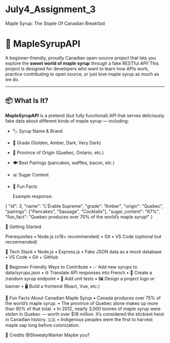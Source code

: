 # July4_Assignment_3
Maple Syrup: The Staple Of Canadian Breakfast
# 🍁 MapleSyrupAPI

A beginner-friendly, proudly Canadian open-source project that lets you explore the **sweet world of maple syrup** through a fake RESTful API! This project is designed for developers who want to learn how APIs work, practice contributing to open source, or just love maple syrup as much as we do.

---

## 📦 What Is It?

**MapleSyrupAPI** is a pretend (but fully functional) API that serves deliciously fake data about different kinds of maple syrup — including:

- 🏷️ Syrup Name & Brand
- 🍯 Grade (Golden, Amber, Dark, Very Dark)
- 🌲 Province of Origin (Quebec, Ontario, etc.)
- 🍽️ Best Pairings (pancakes, waffles, bacon, etc.)
- 📊 Sugar Content
- 💬 Fun Facts

  Example response:

{
  "id": 3,
  "name": "L'Érable Supreme",
  "grade": "Amber",
  "origin": "Quebec",
  "pairings": ["Pancakes", "Sausage", "Cocktails"],
  "sugar_content": "67%",
  "fun_fact": "Quebec produces over 70% of the world’s maple syrup!"
}

🚀 Getting Started

Prerequisites
	•	Node.js (v18+ recommended)
	•	Git
	•	VS Code (optional but recommended)

🧰 Tech Stack
	•	Node.js
	•	Express.js
	•	Fake JSON data as a mock database
	•	VS Code
	•	Git + GitHub

 🎯 Beginner-Friendly Ways to Contribute
	•	✅ Add new syrups to data/syrups.json
	•	🌐 Translate API responses into French
	•	🔀 Create a /random syrup endpoint
	•	🧪 Add unit tests
	•	🖼️ Design a project logo or banner
	•	🖥️ Build a frontend (React, Vue, etc.)
 
🧊 Fun Facts About Canadian Maple Syrup
	•	Canada produces over 75% of the world’s maple syrup.
	•	The province of Quebec alone makes up more than 90% of that total.
	•	In 2012, nearly 3,000 tonnes of maple syrup were stolen in Quebec — worth over $18 million. It’s considered the stickiest heist in Canadian history. 🇨🇦
	•	Indigenous peoples were the first to harvest maple sap long before colonization.

 👑 Credits
 @ShweatyWarker
 Maybe you?
 ```
